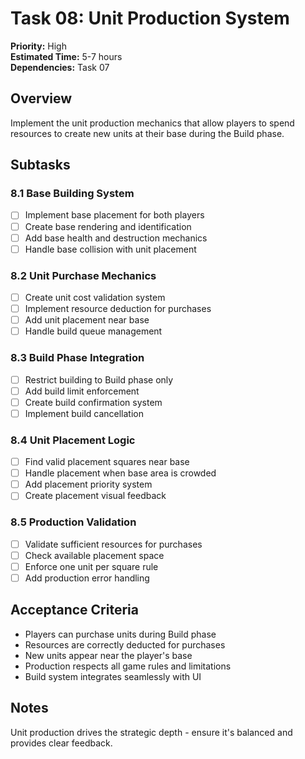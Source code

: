 # Task 08: Unit Production System

**Priority:** High  
**Estimated Time:** 5-7 hours  
**Dependencies:** Task 07  

## Overview
Implement the unit production mechanics that allow players to spend resources to create new units at their base during the Build phase.

## Subtasks

### 8.1 Base Building System
- [ ] Implement base placement for both players
- [ ] Create base rendering and identification
- [ ] Add base health and destruction mechanics
- [ ] Handle base collision with unit placement

### 8.2 Unit Purchase Mechanics
- [ ] Create unit cost validation system
- [ ] Implement resource deduction for purchases
- [ ] Add unit placement near base
- [ ] Handle build queue management

### 8.3 Build Phase Integration
- [ ] Restrict building to Build phase only
- [ ] Add build limit enforcement
- [ ] Create build confirmation system
- [ ] Implement build cancellation

### 8.4 Unit Placement Logic
- [ ] Find valid placement squares near base
- [ ] Handle placement when base area is crowded
- [ ] Add placement priority system
- [ ] Create placement visual feedback

### 8.5 Production Validation
- [ ] Validate sufficient resources for purchases
- [ ] Check available placement space
- [ ] Enforce one unit per square rule
- [ ] Add production error handling

## Acceptance Criteria
- Players can purchase units during Build phase
- Resources are correctly deducted for purchases
- New units appear near the player's base
- Production respects all game rules and limitations
- Build system integrates seamlessly with UI

## Notes
Unit production drives the strategic depth - ensure it's balanced and provides clear feedback.
